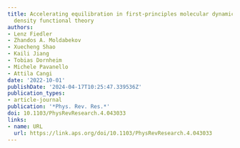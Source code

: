 ```yaml
---
title: Accelerating equilibration in first-principles molecular dynamics with orbital-free
  density functional theory
authors:
- Lenz Fiedler
- Zhandos A. Moldabekov
- Xuecheng Shao
- Kaili Jiang
- Tobias Dornheim
- Michele Pavanello
- Attila Cangi
date: '2022-10-01'
publishDate: '2024-04-17T10:25:47.339536Z'
publication_types:
- article-journal
publication: '*Phys. Rev. Res.*'
doi: 10.1103/PhysRevResearch.4.043033
links:
- name: URL
  url: https://link.aps.org/doi/10.1103/PhysRevResearch.4.043033
---
```


